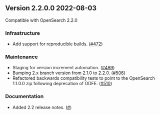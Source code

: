 ## Version 2.2.0.0 2022-08-03

Compatible with OpenSearch 2.2.0

### Infrastructure
* Add support for reproducible builds. ([#472](https://github.com/opensearch-project/alerting/pull/472))

### Maintenance
* Staging for version increment automation. ([#489](https://github.com/opensearch-project/alerting/pull/489))
* Bumping 2.x branch version from 2.1.0 to 2.2.0. ([#506](https://github.com/opensearch-project/alerting/pull/506))
* Refactored backwards compatibility tests to point to the OpenSearch 1.1.0.0 zip following deprecation of ODFE. ([#510](https://github.com/opensearch-project/alerting/pull/510))

### Documentation
* Added 2.2 release notes. ([#]())